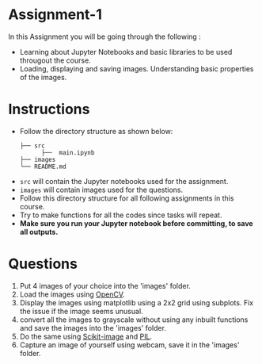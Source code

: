 # Assignment-1
In this Assignment you will be going through the following : 
  - Learning about Jupyter Notebooks and basic libraries to be used througout the course.
  - Loading, displaying and saving images. Understanding basic properties of the images.

# Instructions
- Follow the directory structure as shown below: 
  ```
  ├── src           
        ├──  main.ipynb
  ├── images    
  └── README.md
  ```
- `src` will contain the Jupyter notebooks used for the assignment.
- `images` will contain images used for the questions.
- Follow this directory structure for all following assignments in this course.
- Try to make functions for all the codes since tasks will repeat.
- **Make sure you run your Jupyter notebook before committing, to save all outputs.**

# Questions

1. Put 4 images of your choice into the 'images' folder.
2. Load the images using [OpenCV](https://docs.opencv.org/4.x/).
3. Display the images using matplotlib using a 2x2 grid using subplots. Fix the issue if the image seems unusual.
4. convert all the images to grayscale without using any inbuilt functions and save the images into the 'images' folder.
5. Do the same using [Scikit-image](https://scikit-image.org/docs/stable/) and [PIL](https://pillow.readthedocs.io/en/stable/).
6. Capture an image of yourself using webcam, save it in the 'images' folder.
